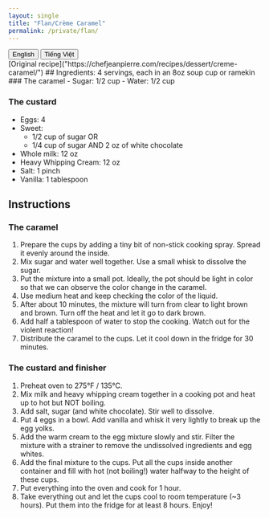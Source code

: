 ```yaml
---
layout: single
title: "Flan/Crème Caramel"
permalink: /private/flan/
---
```


<div>
  <button onclick="showEnglish()">English</button>
  <button onclick="showVietnamese()">Tiếng Việt</button>
</div>

<!-- English Translation -->
<div id="english-content" markdown=1>
[Original recipe]("https://chefjeanpierre.com/recipes/dessert/creme-caramel/")
## Ingredients: 4 servings, each in an 8oz soup cup or ramekin
### The caramel
- Sugar: 1/2 cup
- Water: 1/2 cup

### The custard
- Eggs: 4
- Sweet: 
	+ 1/2 cup of sugar OR
	+ 1/4 cup of sugar AND 2 oz of white chocolate
- Whole milk: 12 oz
- Heavy Whipping Cream: 12 oz
- Salt: 1 pinch
- Vanilla: 1 tablespoon

## Instructions
### The caramel
1. Prepare the cups by adding a tiny bit of non-stick cooking spray. Spread it evenly around the inside.
2. Mix sugar and water well together. Use a small whisk to dissolve the sugar.
3. Put the mixture into a small pot. Ideally, the pot should be light in color so that we can observe the color change in the caramel.
4. Use medium heat and keep checking the color of the liquid.
5. After about 10 minutes, the mixture will turn from clear to light brown and brown. Turn off the heat and let it go to dark brown.
6. Add half a tablespoon of water to stop the cooking. Watch out for the violent reaction!
7. Distribute the caramel to the cups. Let it cool down in the fridge for 30 minutes.

### The custard and finisher
1. Preheat oven to 275°F / 135°C.
2. Mix milk and heavy whipping cream together in a cooking pot and heat up to hot but NOT boiling.
3. Add salt, sugar (and white chocolate). Stir well to dissolve.
4. Put 4 eggs in a bowl. Add vanilla and whisk it very lightly to break up the egg yolks.
5. Add the warm cream to the egg mixture slowly and stir. Filter the mixture with a strainer to remove the undissolved ingredients and egg whites.
6. Add the final mixture to the cups. Put all the cups inside another container and fill with hot (not boiling!) water halfway to the height of these cups.
7. Put everything into the oven and cook for 1 hour.
8. Take everything out and let the cups cool to room temperature (~3 hours). Put them into the fridge for at least 8 hours. Enjoy!
</div>

<!-- Vietnamese Translation -->
<div id="vietnamese-content" markdown=1 style="display: none;">
[Công thức gốc]("https://chefjeanpierre.com/recipes/dessert/creme-caramel/")
## Nguyên liệu: 4 phần ăn, mỗi phần trong một cốc soup 8oz hoặc ramekin
### Caramel
- Đường: 1/2 cốc
- Nước: 1/2 cốc

### Custard
- Trứng: 4
- Đường:
	+ 1/2 cốc đường HOẶC
	+ 1/4 cốc đường VÀ 2 oz sô cô la trắng
- Sữa tươi: 12 oz
- Kem whipping: 12 oz
- Muối: 1 nhúm
- Vanilla: 1 muỗng canh

## Hướng dẫn
### Caramel
1. Chuẩn bị các cốc bằng cách thêm một chút dầu chống dính. Phết đều quanh bên trong.
2. Trộn đường và nước với nhau. Dùng cái đánh trứng nhỏ để hòa tan đường.
3. Cho hỗn hợp vào nồi nhỏ. Lý tưởng là nồi có màu sáng để có thể quan sát sự thay đổi màu của caramel.
4. Dùng lửa vừa và kiểm tra màu của chất lỏng.
5. Sau khoảng 10 phút, hỗn hợp sẽ chuyển từ trong suốt sang nâu nhạt và nâu. Tắt bếp và để màu chuyển sang nâu đậm.
6. Thêm 1/2 muỗng canh nước để ngừng nấu. Cẩn thận với phản ứng mạnh!
7. Chia caramel vào các cốc. Để nguội trong tủ lạnh trong 30 phút.

### Custard và hoàn thành
1. Làm nóng lò ở 275°F / 135°C.
2. Trộn sữa và kem whipping trong nồi nấu và làm nóng đến khi ấm nhưng KHÔNG sôi.
3. Thêm muối, đường (và sô cô la trắng). Khuấy đều để hòa tan.
4. Cho 4 quả trứng vào bát. Thêm vanilla và đánh nhẹ để phá vỡ lòng đỏ.
5. Thêm hỗn hợp kem ấm vào hỗn hợp trứng từ từ và khuấy. Lọc hỗn hợp qua rây để loại bỏ các nguyên liệu không tan và lòng trắng trứng.
6. Chia hỗn hợp cuối cùng vào các cốc. Đặt tất cả các cốc vào một khay khác và đổ nước nóng (không sôi) ngập nửa chiều cao các cốc này.
7. Đặt tất cả vào lò và nướng trong 1 giờ.
8. Lấy ra và để các cốc nguội ở nhiệt độ phòng (~3 giờ). Sau đó, cho vào tủ lạnh ít nhất 8 giờ. Thưởng thức!
</div>